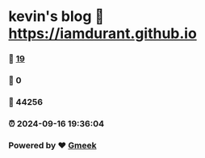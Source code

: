# kevin's blog :link: https://iamdurant.github.io 
### :page_facing_up: [19](https://iamdurant.github.io/tag.html) 
### :speech_balloon: 0 
### :hibiscus: 44256 
### :alarm_clock: 2024-09-16 19:36:04 
### Powered by :heart: [Gmeek](https://github.com/Meekdai/Gmeek)
